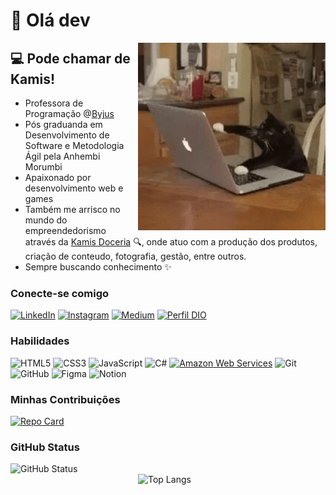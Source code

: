 # 👋 Olá dev

<img align="right" alt="Gato no PC" src="https://github.com/KamiahAlves/sistema-gestao-doceria/blob/main/c6f13b01a53d7152d7f235838efe5a09.gif?raw=true"  width="300px"/>

## 💻 Pode chamar de Kamis!

- Professora de Programação @[Byjus](https://www.byjusfutureschool.com/)
- Pós graduanda em Desenvolvimento de Software e Metodologia Ágil pela Anhembi Morumbi
- Apaixonado por desenvolvimento web e games
- Também me arrisco no mundo do empreendedorismo através da [Kamis Doceria](https://www.instagram.com/kamis.doceria/) 🔍, onde atuo com  a produção dos produtos, criação de conteudo, fotografia, gestão, entre outros.
- Sempre buscando conhecimento ✨

### Conecte-se comigo

[![LinkedIn](https://img.shields.io/badge/LinkedIn-000?style=for-the-badge&logo=linkedin&logoColor=0E76A8)](https://www.linkedin.com/in/kamiah-pedra-351421145/)
[![Instagram](https://img.shields.io/badge/Instagram-000?style=for-the-badge&logo=instagram)](https://www.instagram.com/heykamis/)
[![Medium](https://img.shields.io/badge/Medium-000?style=for-the-badge&logo=medium)](https://medium.com/@kamiah.alves)
[![Perfil DIO](https://img.shields.io/badge/-Meu%20Perfil%20na%20DIO-30A3DC?style=for-the-badge)](https://web.dio.me/users/kamiah_alves)



### Habilidades

![HTML5](https://img.shields.io/badge/HTML5-000?style=for-the-badge&logo=html5)
![CSS3](https://img.shields.io/badge/CSS3-000?style=for-the-badge&logo=css3&logoColor=264CE4)
![JavaScript](https://img.shields.io/badge/JavaScript-000?style=for-the-badge&logo=javascript)
![C#](https://img.shields.io/badge/C%23-000?style=for-the-badge&logo=c-sharp&logoColor=823085)
[![Amazon Web Services](https://img.shields.io/badge/Amazon_AWS-232F3E?style=for-the-badge&logo=amazon-aws&logoColor=white)](https://aws.amazon.com/)
![Git](https://img.shields.io/badge/Git-000?style=for-the-badge&logo=git)
![GitHub](https://img.shields.io/badge/GitHub-000?style=for-the-badge&logo=github)
![Figma](https://img.shields.io/badge/Figma-000?style=for-the-badge&logo=figma)
![Notion](https://img.shields.io/badge/Notion-000?style=for-the-badge&logo=notion)

### Minhas Contribuições

[![Repo Card](https://github-readme-stats.vercel.app/api/pin/?username=KamiahAlves&repo=dio-lab-open-source&bg_color=000&border_color=30A3DC&show_icons=true&icon_color=30A3DC&title_color=E94D5F&text_color=FFF)](thhps://github.com/83Rafa/dio-lab-open-source)

### GitHub Status

<img align="left" alt="GitHub Status" src="https://github-readme-stats.vercel.app/api?username=KamiahAlves&theme=transparent&bg_color=000&border_color=30A3DC&show_icons=true&icon_color=30A3DC&title_color=E94D5F&text_color=FFF&hide_title=true"  width="380px"/> 

<img align="right" alt="Top Langs" src="https://github-readme-stats-git-masterrstaa-rickstaa.vercel.app/api/top-langs/?username=KamiahAlves&bg_color=000&border_color=30A3DC&title_color=E94D5F&text_color=FFF&hide_title=true"  width="300px"/>



